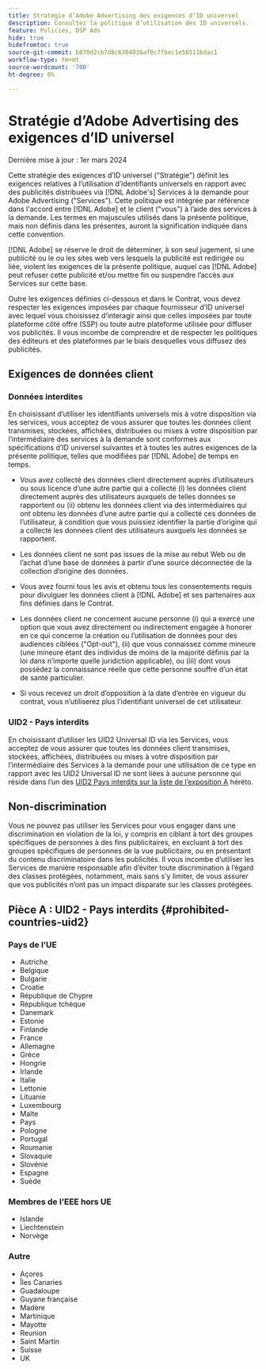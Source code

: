 ```yaml
---
title: Stratégie d’Adobe Advertising des exigences d’ID universel
description: Consultez la politique d’utilisation des ID universels.
feature: Policies, DSP Ads
hide: true
hidefromtoc: true
source-git-commit: b870d2cb7d8c6304016af0c7fbec1e56511bdac1
workflow-type: tm+mt
source-wordcount: '700'
ht-degree: 0%

---
```


# Stratégie d’Adobe Advertising des exigences d’ID universel

<!-- In TOC, but hidden from TOC and both external and internal search -->

Dernière mise à jour : 1er mars 2024

Cette stratégie des exigences d’ID universel (&quot;Stratégie&quot;) définit les exigences relatives à l’utilisation d’identifiants universels en rapport avec des publicités distribuées via [!DNL Adobe's] Services à la demande pour Adobe Advertising (&quot;Services&quot;). Cette politique est intégrée par référence dans l&#39;accord entre [!DNL Adobe] et le client (&quot;vous&quot;) à l’aide des services à la demande. Les termes en majuscules utilisés dans la présente politique, mais non définis dans les présentes, auront la signification indiquée dans cette convention.

[!DNL Adobe] se réserve le droit de déterminer, à son seul jugement, si une publicité ou le ou les sites web vers lesquels la publicité est redirigée ou liée, violent les exigences de la présente politique, auquel cas [!DNL Adobe] peut refuser cette publicité et/ou mettre fin ou suspendre l’accès aux Services sur cette base.

Outre les exigences définies ci-dessous et dans le Contrat, vous devez respecter les exigences imposées par chaque fournisseur d’ID universel avec lequel vous choisissez d’interagir ainsi que celles imposées par toute plateforme côté offre (SSP) ou toute autre plateforme utilisée pour diffuser vos publicités. Il vous incombe de comprendre et de respecter les politiques des éditeurs et des plateformes par le biais desquelles vous diffusez des publicités.

## Exigences de données client

### Données interdites

En choisissant d’utiliser les identifiants universels mis à votre disposition via les services, vous acceptez de vous assurer que toutes les données client transmises, stockées, affichées, distribuées ou mises à votre disposition par l’intermédiaire des services à la demande sont conformes aux spécifications d’ID universel suivantes et à toutes les autres exigences de la présente politique, telles que modifiées par [!DNL Adobe] de temps en temps.

* Vous avez collecté des données client directement auprès d’utilisateurs ou sous licence d’une autre partie qui a collecté (i) les données client directement auprès des utilisateurs auxquels de telles données se rapportent ou (ii) obtenu les données client via des intermédiaires qui ont obtenu les données d’une autre partie qui a collecté ces données de l’utilisateur, à condition que vous puissiez identifier la partie d’origine qui a collecté les données client des utilisateurs auxquels les données se rapportent.

* Les données client ne sont pas issues de la mise au rebut Web ou de l’achat d’une base de données à partir d’une source déconnectée de la collection d’origine des données.

* Vous avez fourni tous les avis et obtenu tous les consentements requis pour divulguer les données client à [!DNL Adobe] et ses partenaires aux fins définies dans le Contrat.

* Les données client ne concernent aucune personne (i) qui a exercé une option que vous avez directement ou indirectement engagée à honorer en ce qui concerne la création ou l’utilisation de données pour des audiences ciblées (&quot;Opt-out&quot;), (ii) que vous connaissez comme mineure (une mineure étant des individus de moins de la majorité définis par la loi dans n’importe quelle juridiction applicable), ou (iii) dont vous possédez la connaissance réelle que cette personne souffre d’un état de santé particulier.

* Si vous recevez un droit d’opposition à la date d’entrée en vigueur du contrat, vous n’utiliserez plus l’identifiant universel de cet utilisateur.

### UID2 - Pays interdits

En choisissant d’utiliser les UID2 Universal ID via les Services, vous acceptez de vous assurer que toutes les données client transmises, stockées, affichées, distribuées ou mises à votre disposition par l’intermédiaire des Services à la demande pour une utilisation de ce type en rapport avec les UID2 Universal ID ne sont liées à aucune personne qui réside dans l’un des [UID2 Pays interdits sur la liste de l’exposition A](#prohibited-countries-uid2) héréto.

## Non-discrimination

Vous ne pouvez pas utiliser les Services pour vous engager dans une discrimination en violation de la loi, y compris en ciblant à tort des groupes spécifiques de personnes à des fins publicitaires, en excluant à tort des groupes spécifiques de personnes de la vue publicitaire, ou en présentant du contenu discriminatoire dans les publicités. Il vous incombe d’utiliser les Services de manière responsable afin d’éviter toute discrimination à l’égard des classes protégées, notamment, mais sans s’y limiter, de vous assurer que vos publicités n’ont pas un impact disparate sur les classes protégées.

## Pièce A : UID2 - Pays interdits {#prohibited-countries-uid2}

### Pays de l’UE

* Autriche
* Belgique
* Bulgarie
* Croatie
* République de Chypre
* République tchèque
* Danemark
* Estonie
* Finlande
* France
* Allemagne
* Grèce
* Hongrie
* Irlande
* Italie
* Lettonie
* Lituanie
* Luxembourg
* Malte
* Pays
* Pologne
* Portugal
* Roumanie
* Slovaquie
* Slovénie
* Espagne
* Suède

### Membres de l’EEE hors UE

* Islande
* Liechtenstein
* Norvège

### Autre

* Açores
* Îles Canaries
* Guadaloupe
* Guyane française
* Madère
* Martinique
* Mayotte
* Reunion
* Saint Martin
* Suisse
* UK
